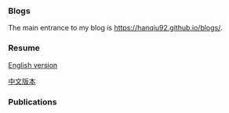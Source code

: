 ### Blogs

The main entrance to my blog is https://hanqiu92.github.io/blogs/.

### Resume

[English version](resume/hqiu-cv.pdf)

[中文版本](resume/hqiu-cv-cn.pdf)

### Publications
